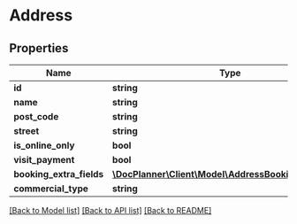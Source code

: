 # Address

## Properties
Name | Type | Description | Notes
------------ | ------------- | ------------- | -------------
**id** | **string** |  | [optional] 
**name** | **string** |  | [optional] 
**post_code** | **string** |  | [optional] 
**street** | **string** |  | [optional] 
**is_online_only** | **bool** |  | [optional] 
**visit_payment** | **bool** |  | [optional] 
**booking_extra_fields** | [**\DocPlanner\Client\Model\AddressBookingExtraFields**](AddressBookingExtraFields.md) |  | [optional] 
**commercial_type** | **string** |  | [optional] 

[[Back to Model list]](../../README.md#documentation-for-models) [[Back to API list]](../../README.md#documentation-for-api-endpoints) [[Back to README]](../../README.md)

